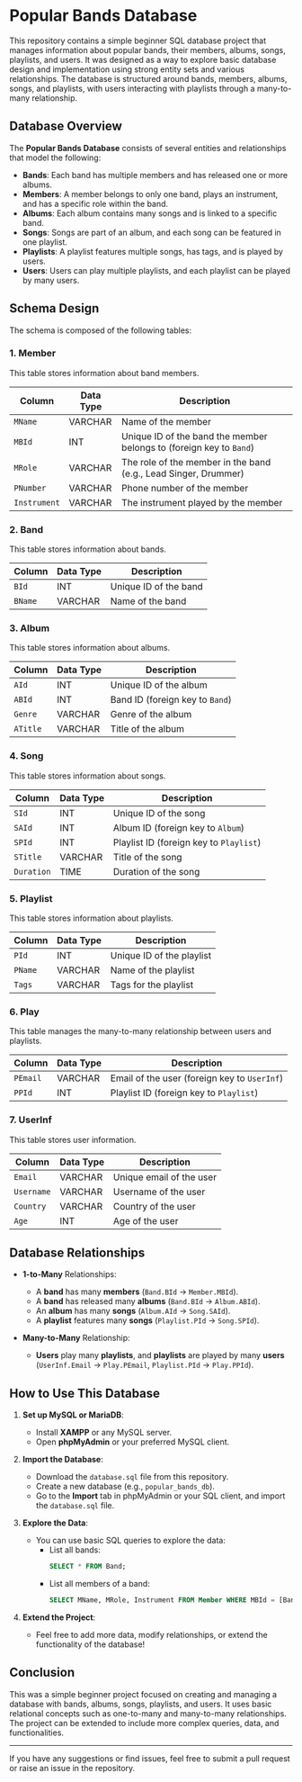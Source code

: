 # Popular Bands Database

This repository contains a simple beginner SQL database project that manages information about popular bands, their members, albums, songs, playlists, and users. It was designed as a way to explore basic database design and implementation using strong entity sets and various relationships. The database is structured around bands, members, albums, songs, and playlists, with users interacting with playlists through a many-to-many relationship.

## Database Overview

The **Popular Bands Database** consists of several entities and relationships that model the following:

- **Bands**: Each band has multiple members and has released one or more albums.
- **Members**: A member belongs to only one band, plays an instrument, and has a specific role within the band.
- **Albums**: Each album contains many songs and is linked to a specific band.
- **Songs**: Songs are part of an album, and each song can be featured in one playlist.
- **Playlists**: A playlist features multiple songs, has tags, and is played by users.
- **Users**: Users can play multiple playlists, and each playlist can be played by many users.

## Schema Design

The schema is composed of the following tables:

### 1. **Member**
This table stores information about band members.

| Column   | Data Type | Description            |
|----------|------------|------------------------|
| `MName`  | VARCHAR    | Name of the member     |
| `MBId`   | INT        | Unique ID of the band the member belongs to (foreign key to `Band`) |
| `MRole`  | VARCHAR    | The role of the member in the band (e.g., Lead Singer, Drummer) |
| `PNumber`| VARCHAR    | Phone number of the member |
| `Instrument` | VARCHAR | The instrument played by the member |

### 2. **Band**
This table stores information about bands.

| Column   | Data Type | Description            |
|----------|------------|------------------------|
| `BId`    | INT        | Unique ID of the band  |
| `BName`  | VARCHAR    | Name of the band       |

### 3. **Album**
This table stores information about albums.

| Column   | Data Type | Description            |
|----------|------------|------------------------|
| `AId`    | INT        | Unique ID of the album |
| `ABId`   | INT        | Band ID (foreign key to `Band`) |
| `Genre`  | VARCHAR    | Genre of the album     |
| `ATitle` | VARCHAR    | Title of the album     |

### 4. **Song**
This table stores information about songs.

| Column   | Data Type | Description            |
|----------|------------|------------------------|
| `SId`    | INT        | Unique ID of the song  |
| `SAId`   | INT        | Album ID (foreign key to `Album`) |
| `SPId`   | INT        | Playlist ID (foreign key to `Playlist`) |
| `STitle` | VARCHAR    | Title of the song      |
| `Duration` | TIME     | Duration of the song   |

### 5. **Playlist**
This table stores information about playlists.

| Column   | Data Type | Description            |
|----------|------------|------------------------|
| `PId`    | INT        | Unique ID of the playlist |
| `PName`  | VARCHAR    | Name of the playlist   |
| `Tags`   | VARCHAR    | Tags for the playlist  |

### 6. **Play**
This table manages the many-to-many relationship between users and playlists.

| Column   | Data Type | Description            |
|----------|------------|------------------------|
| `PEmail` | VARCHAR    | Email of the user (foreign key to `UserInf`) |
| `PPId`   | INT        | Playlist ID (foreign key to `Playlist`) |

### 7. **UserInf**
This table stores user information.

| Column   | Data Type | Description            |
|----------|------------|------------------------|
| `Email`  | VARCHAR    | Unique email of the user |
| `Username` | VARCHAR  | Username of the user   |
| `Country` | VARCHAR   | Country of the user    |
| `Age`    | INT        | Age of the user        |

## Database Relationships

- **1-to-Many** Relationships:
  - A **band** has many **members** (`Band.BId` → `Member.MBId`).
  - A **band** has released many **albums** (`Band.BId` → `Album.ABId`).
  - An **album** has many **songs** (`Album.AId` → `Song.SAId`).
  - A **playlist** features many **songs** (`Playlist.PId` → `Song.SPId`).

- **Many-to-Many** Relationship:
  - **Users** play many **playlists**, and **playlists** are played by many **users** (`UserInf.Email` → `Play.PEmail`, `Playlist.PId` → `Play.PPId`).

## How to Use This Database

1. **Set up MySQL or MariaDB**:
   - Install **XAMPP** or any MySQL server.
   - Open **phpMyAdmin** or your preferred MySQL client.

2. **Import the Database**:
   - Download the `database.sql` file from this repository.
   - Create a new database (e.g., `popular_bands_db`).
   - Go to the **Import** tab in phpMyAdmin or your SQL client, and import the `database.sql` file.

3. **Explore the Data**:
   - You can use basic SQL queries to explore the data:
     - List all bands:  
       ```sql
       SELECT * FROM Band;
       ```
     - List all members of a band:  
       ```sql
       SELECT MName, MRole, Instrument FROM Member WHERE MBId = [Band_ID];
       ```

4. **Extend the Project**:
   - Feel free to add more data, modify relationships, or extend the functionality of the database!

## Conclusion

This was a simple beginner project focused on creating and managing a database with bands, albums, songs, playlists, and users. It uses basic relational concepts such as one-to-many and many-to-many relationships. The project can be extended to include more complex queries, data, and functionalities.

---

If you have any suggestions or find issues, feel free to submit a pull request or raise an issue in the repository.
